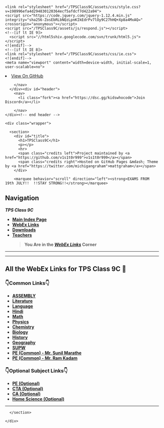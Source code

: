 <html lang="en-US">
  <head>
    <meta charset="utf-8">
    <meta http-equiv="X-UA-Compatible" content="IE=edge">

<!-- Begin Jekyll SEO tag v2.7.1 -->
<title>TPSClass9C</title>
<meta name="generator" content="Jekyll v3.9.0" />
<meta property="og:title" content="TPSClass9C" />
<meta property="og:locale" content="en_US" />
<link rel="canonical" href="https://v1s1t0r999.github.io/TPSClass9C/WebEx_Links.html" />
<meta property="og:url" content="https://v1s1t0r999.github.io/TPSClass9C/WebEx_Links.html" />
<meta property="og:site_name" content="TPSClass9C" />
<meta name="twitter:card" content="summary" />
<meta property="twitter:title" content="TPSClass9C" />
<script type="application/ld+json">
{"url":"https://v1s1t0r999.github.io/TPSClass9C/WebEx_Links.html","@type":"WebPage","headline":"TPSClass9C","@context":"https://schema.org"}</script>
<!-- End Jekyll SEO tag -->

    <link rel="stylesheet" href="/TPSClass9C/assets/css/style.css?v=198996efa4d294830120364ecf5afdcf7d422a94">
    <script src="https://code.jquery.com/jquery-1.12.4.min.js" integrity="sha256-ZosEbRLbNQzLpnKIkEdrPv7lOy9C27hHQ+Xp8a4MxAQ=" crossorigin="anonymous"></script>
    <script src="/TPSClass9C/assets/js/respond.js"></script>
    <!--[if lt IE 9]>
      <script src="//html5shiv.googlecode.com/svn/trunk/html5.js"></script>
    <![endif]-->
    <!--[if lt IE 8]>
    <link rel="stylesheet" href="/TPSClass9C/assets/css/ie.css">
    <![endif]-->
    <meta name="viewport" content="width=device-width, initial-scale=1, user-scalable=no">

  </head>
  <body>
      <div id="header">
        <nav>
          <li class="fork"><a href="https://github.com/v1s1t0r999/TPSClass9C">View On GitHub</a></li>
          
        </nav>
      </div><div id="header">
        <nav>
          <li class="fork"><a href="https://dsc.gg/kidswhocode">Join Discord</a></li>
 
        </nav>
    </div><!-- end header -->

    <div class="wrapper">

      <section>
        <div id="title">
          <h1>TPSClass9C</h1>
          <p></p>
          <hr>
          <span class="credits left">Project maintained by <a href="https://github.com/v1s1t0r999">v1s1t0r999</a></span>
          <span class="credits right">Hosted on GitHub Pages &mdash; Theme by <a href="https://twitter.com/michigangraham">mattgraham</a></span>
        </div>

        <marquee behavior="scroll" direction="left"><strong>EXAMS FROM 19th JULY!!  !!STAY STRONG!!</strong></marquee>
<h2 id="navigation">Navigation</h2>
<p><strong><em>TPS Class 9C</em></strong></p>
<ul>
  <li><a href="https://v1s1t0r999.github.io/TPSClass9C/index"><strong>Main Index Page</strong></a></li>
  <li><a href="https://v1s1t0r999.github.io/TPSClass9C/WebEx_Links"><strong>WebEx Links</strong></a></li>
  <li><a href="https://v1s1t0r999.github.io/TPSClass9C/downloads"><strong>Downloads</strong></a></li>
  <li><a href="https://v1s1t0r999.github.io/TPSClass9C/Teachers"><strong>Teachers</strong></a>
    <blockquote>
      <p><strong>You Are in the <a href="https://v1s1t0r999.github.io/TPSClass9C/WebEx_Links"><em>WebEx Links</em></a> Corner</strong></p>
    </blockquote>
  </li>
</ul>

<hr />
<hr />

<h2 id="all-the-webex-links-for-tps-class-9c-">All the WebEx Links for TPS Class 9C 🔗</h2>

<h3 id="common-links">👇Common Links👇</h3>
<ul>
  <li><a href="https://meet97.webex.com/meet/Roohi.S" target="_blank"><strong>ASSEMBLY</strong></a></li>
  <li><a href="https://meet96.webex.com/meet/RupeshDalvi" target="_blank"><strong>Literature</strong></a></li>
  <li><a href="https://meet97.webex.com/meet/RuchiraRastogi" target="_blank"><strong>Language</strong></a></li>
  <li><a href="https://meet97.webex.com/meet/JYOTSNA-AY21" target="_blank"><strong>Hindi</strong></a></li>
  <li><a href="https://meet97.webex.com/meet/Roohi.S" target="_blank"><strong>Math</strong></a></li>
  <li><a href="https://meet96.webex.com/meet/GeetaShrivastav" target="_blank"><strong>Physics</strong></a></li>
  <li><a href="https://meet96.webex.com/meet/neepa.mehta" target="_blank"><strong>Chemistry</strong></a></li>
  <li><a href="https://meet96.webex.com/meet/garimasingh" target="_blank"><strong>Biology</strong></a></li>
  <li><a href="https://meet96.webex.com/meet/pr1580983479" target="_blank"><strong>History</strong></a></li>
  <li><a href="https://meet97.webex.com/meet/shanthala" target="_blank"><strong>Geography</strong></a></li>
  <li><a href="https://meet97.webex.com/meet/RuchiraRastogi" target="_blank"><strong>SUPW</strong></a></li>
  <li><a href="https://meet96.webex.com/meet/pr1584286532" target="_blank"><strong>PE (Common) - Mr. Sunil Marathe</strong></a></li>
  <li><a href="https://meet97.webex.com/meet/pr1580716916" target="_blank"><strong>PE (Common) - Mr. Ram Kadam</strong></a></li>
</ul>

<h3 id="optional-subject-links">👇Optional Subject Links👇</h3>
<ul>
  <li><a href="https://meet96.webex.com/meet/pr1587247734" target="_blank"><strong>PE (Optional)</strong></a></li>
  <li><a href="https://meet97.webex.com/meet/pr1589336946" target="_blank"><strong>CTA (Optional)</strong></a></li>
  <li><a href="https://meet96.webex.com/meet/SeethaJothi" target="_blank"><strong>CA (Optional)</strong></a></li>
  <li><a href="https://meet96.webex.com/meet/pr1589820885" target="_blank"><strong>Home Science (Optional)</strong></a></li>
</ul>

<hr />


      </section>

    </div>

    
  </body>
</html>
